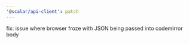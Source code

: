 ```yaml
---
'@scalar/api-client': patch
---
```


fix: issue where browser froze with JSON being passed into codemirror body
